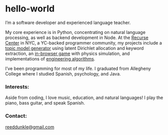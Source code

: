 # hello-world

I’m a software developer and experienced language teacher.

My core experience is in Python, concentrating on natural language processing, as well as backend development in Node. At the [Recurse Center](https://www.recurse.com/) in NYC, a YC-backed programmer community, my projects include a [topic model generator](https://github.com/reeddunkle/Hacker_News_Article_Topics) using latent Dirichlet allocation and keyword extraction, an [in-browser game](https://github.com/reeddunkle/Speed_Pong) with physics simulation, and implementations of [engineering algorithms](https://github.com/reeddunkle/Backtrack_Robot).

I’ve been programming for most of my life. I graduated from Allegheny College where I studied Spanish, psychology, and Java.

### Interests:

Aside from coding, I love music, education, and natural languages! I play the piano, bass guitar, and speak Spanish.

### Contact:

[reeddunkle@gmail.com](mailto:reeddunkle@gmail.com)

